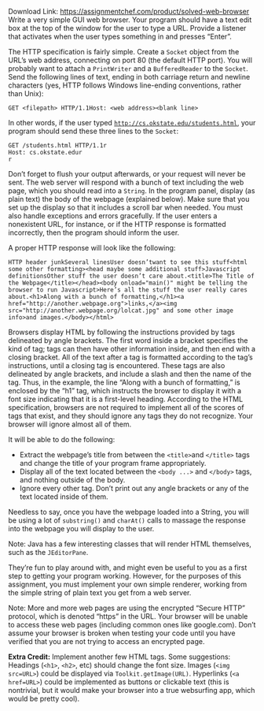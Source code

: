 Download Link: https://assignmentchef.com/product/solved-web-browser
<br>
Write a very simple GUI web browser. Your program should have a text edit box at the top of the window for the user to type a URL. Provide a listener that activates when the user types something in and presses “Enter”.

The HTTP specification is fairly simple. Create a <code>Socket</code> object from the URL’s web address, connecting on port 80 (the default HTTP port). You will probably want to attach a <code>PrintWriter</code> and a <code>BufferedReader</code> to the <code>Socket</code>. Send the following lines of text, ending in both carriage return and newline characters (yes, HTTP follows Windows line-ending conventions, rather than Unix):

<pre><code>GET &lt;filepath&gt; HTTP/1.1Host: &lt;web address&gt;&lt;blank line&gt;</code></pre>

In other words, if the user typed <code>http://cs.okstate.edu/students.html</code>, your program should send these three lines to the <code>Socket</code>:

<pre><code>GET /students.html HTTP/1.1r
Host: cs.okstate.edur
r
</code></pre>

Don’t forget to flush your output afterwards, or your request will never be sent. The web server will respond with a bunch of text including the web page, which you should read into a <code>String</code>. In the program panel, display (as plain text) the body of the webpage (explained below). Make sure that you set up the display so that it includes a scroll bar when needed. You must also handle exceptions and errors gracefully. If the user enters a nonexistent URL, for instance, or if the HTTP response is formatted incorrectly, then the program should inform the user.

A proper HTTP response will look like the following:

<pre><code>HTTP header junkSeveral linesUser doesn’twant to see this stuff&lt;html some other formatting&gt;&lt;head maybe some additional stuff&gt;Javascript definitionsOther stuff the user doesn’t care about.&lt;title&gt;The Title of the Webpage&lt;/title&gt;&lt;/head&gt;&lt;body onload="main()" might be telling the browser to run Javascript&gt;Here’s all the stuff the user really cares about.&lt;h1&gt;Along with a bunch of formatting,&lt;/h1&gt;&lt;a href="http://another.webpage.org"&gt;links,&lt;/a&gt;&lt;img src="http://another.webpage.org/lolcat.jpg" and some other image info&gt;and images.&lt;/body&gt;&lt;/html&gt;</code></pre>

Browsers display HTML by following the instructions provided by tags delineated by angle brackets. The first word inside a bracket specifies the kind of tag; tags can then have other information inside, and then end with a closing bracket. All of the text after a tag is formatted according to the tag’s instructions, until a closing tag is encountered. These tags are also delineated by angle brackets, and include a slash and then the name of the tag. Thus, in the example, the line “Along with a bunch of formatting,” is enclosed by the “h1” tag, which instructs the browser to display it with a font size indicating that it is a first-level heading. According to the HTML specification, browsers are not required to implement all of the scores of tags that exist, and they should ignore any tags they do not recognize. Your browser will ignore almost all of them.

It will be able to do the following:

<ul>

 <li>Extract the webpage’s title from between the <code>&lt;title&gt;</code>and <code>&lt;/title&gt;</code> tags and change the title of your program frame appropriately.</li>

 <li>Display all of the text located between the <code>&lt;body ...&gt;</code> and <code>&lt;/body&gt;</code> tags, and nothing outside of the body.</li>

 <li>Ignore every other tag. Don’t print out any angle brackets or any of the text located inside of them.</li>

</ul>

Needless to say, once you have the webpage loaded into a String, you will be using a lot of <code>substring()</code> and <code>charAt()</code> calls to massage the response into the webpage you will display to the user.

Note: Java has a few interesting classes that will render HTML themselves, such as the <code>JEditorPane</code>.

They’re fun to play around with, and might even be useful to you as a first step to getting your program working. However, for the purposes of this assignment, you must implement your own simple renderer, working from the simple string of plain text you get from a web server.

Note: More and more web pages are using the encrypted “Secure HTTP” protocol, which is denoted “https” in the URL. Your browser will be unable to access these web pages (including common ones like google.com). Don’t assume your browser is broken when testing your code until you have verified that you are not trying to access an encrypted page.

<strong>Extra Credit:</strong> Implement another few HTML tags. Some suggestions: Headings (<code>&lt;h1&gt;</code>, <code>&lt;h2&gt;</code>, etc) should change the font size. Images (<code>&lt;img src=URL&gt;</code>) could be displayed via <code>Toolkit.getImage(URL)</code>. Hyperlinks (<code>&lt;a href=URL&gt;</code>) could be implemented as buttons or clickable text (this is nontrivial, but it would make your browser into a true websurfing app, which would be pretty cool).